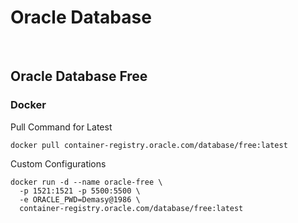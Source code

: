# Oracle Database

<br>


## Oracle Database Free

### Docker

Pull Command for Latest
```
docker pull container-registry.oracle.com/database/free:latest
```

Custom Configurations
```
docker run -d --name oracle-free \
  -p 1521:1521 -p 5500:5500 \
  -e ORACLE_PWD=Demasy@1986 \
  container-registry.oracle.com/database/free:latest
```
